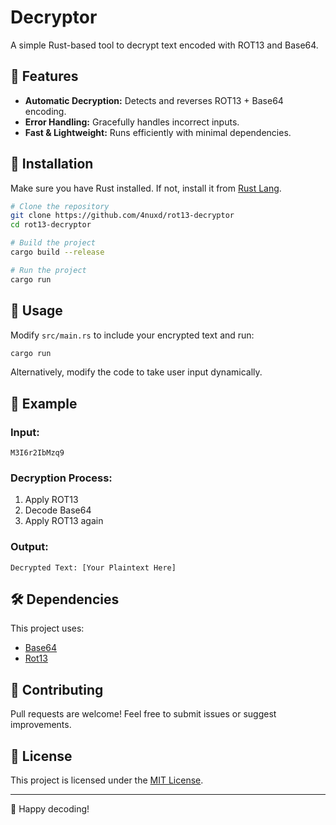# Decryptor

A simple Rust-based tool to decrypt text encoded with ROT13 and Base64.

## 🚀 Features
- **Automatic Decryption:** Detects and reverses ROT13 + Base64 encoding.
- **Error Handling:** Gracefully handles incorrect inputs.
- **Fast & Lightweight:** Runs efficiently with minimal dependencies.

## 🔧 Installation
Make sure you have Rust installed. If not, install it from [Rust Lang](https://www.rust-lang.org/).

```sh
# Clone the repository
git clone https://github.com/4nuxd/rot13-decryptor
cd rot13-decryptor

# Build the project
cargo build --release

# Run the project
cargo run
```

## 📜 Usage
Modify `src/main.rs` to include your encrypted text and run:
```sh
cargo run
```

Alternatively, modify the code to take user input dynamically.

## 📖 Example
### **Input:**
```
M3I6r2IbMzq9
```
### **Decryption Process:**
1. Apply ROT13
2. Decode Base64
3. Apply ROT13 again

### **Output:**
```
Decrypted Text: [Your Plaintext Here]
```

## 🛠 Dependencies
This project uses:
- [Base64](https://crates.io/crates/base64)
- [Rot13](https://crates.io/crates/rot13)

## 🤝 Contributing
Pull requests are welcome! Feel free to submit issues or suggest improvements.

## 📜 License
This project is licensed under the [MIT License](LICENSE).

---

🚀 Happy decoding!

